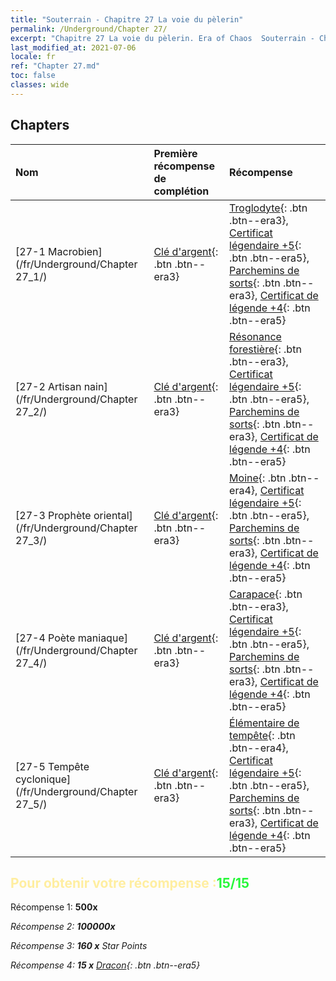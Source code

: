 ```yaml
---
title: "Souterrain - Chapitre 27 La voie du pèlerin"
permalink: /Underground/Chapter 27/
excerpt: "Chapitre 27 La voie du pèlerin. Era of Chaos  Souterrain - Chapitre 27. La voie du pèlerin"
last_modified_at: 2021-07-06
locale: fr
ref: "Chapter 27.md"
toc: false
classes: wide
---
```


## Chapters

  | Nom |  Première récompense de complétion | Récompense |
  |:------------|:------------|:------------| 
  | [27-1 Macrobien](/fr/Underground/Chapter 27_1/) | [Clé d'argent](/ItemsFR/con_693/){: .btn .btn--era3} | [Troglodyte](/ItemsFR/unt_244/){: .btn .btn--era3}, [Certificat légendaire +5](/ItemsFR/mat_102/){: .btn .btn--era5}, [Parchemins de sorts](/ItemsFR/con_694/){: .btn .btn--era3}, [Certificat de légende +4](/ItemsFR/mat_95/){: .btn .btn--era5} |
  | [27-2 Artisan nain](/fr/Underground/Chapter 27_2/) | [Clé d'argent](/ItemsFR/con_693/){: .btn .btn--era3} | [Résonance forestière](/ItemsFR/her_465/){: .btn .btn--era3}, [Certificat légendaire +5](/ItemsFR/mat_102/){: .btn .btn--era5}, [Parchemins de sorts](/ItemsFR/con_694/){: .btn .btn--era3}, [Certificat de légende +4](/ItemsFR/mat_95/){: .btn .btn--era5} |
  | [27-3 Prophète oriental](/fr/Underground/Chapter 27_3/) | [Clé d'argent](/ItemsFR/con_693/){: .btn .btn--era3} | [Moine](/ItemsFR/unt_194/){: .btn .btn--era4}, [Certificat légendaire +5](/ItemsFR/mat_102/){: .btn .btn--era5}, [Parchemins de sorts](/ItemsFR/con_694/){: .btn .btn--era3}, [Certificat de légende +4](/ItemsFR/mat_95/){: .btn .btn--era5} |
  | [27-4 Poète maniaque](/fr/Underground/Chapter 27_4/) | [Clé d'argent](/ItemsFR/con_693/){: .btn .btn--era3} | [Carapace](/ItemsFR/her_452/){: .btn .btn--era3}, [Certificat légendaire +5](/ItemsFR/mat_102/){: .btn .btn--era5}, [Parchemins de sorts](/ItemsFR/con_694/){: .btn .btn--era3}, [Certificat de légende +4](/ItemsFR/mat_95/){: .btn .btn--era5} |
  | [27-5 Tempête cyclonique](/fr/Underground/Chapter 27_5/) | [Clé d'argent](/ItemsFR/con_693/){: .btn .btn--era3} | [Élémentaire de tempête](/ItemsFR/unt_263/){: .btn .btn--era4}, [Certificat légendaire +5](/ItemsFR/mat_102/){: .btn .btn--era5}, [Parchemins de sorts](/ItemsFR/con_694/){: .btn .btn--era3}, [Certificat de légende +4](/ItemsFR/mat_95/){: .btn .btn--era5} |


## <span style="color: #ffeea0">Pour obtenir votre récompense :</span><span style="color: #27f73a">15/15</span>

 Récompense 1:  **500x** <i class="fas fa-gem"/>

 Récompense 2:  **100000x** <i class="fas fa-coins"/>

 Récompense 3: **160 x** Star Points

 Récompense 4: **15 x** [Dracon](/ItemsFR/her_387/){: .btn .btn--era5}


